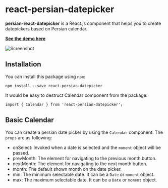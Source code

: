 # react-persian-datepicker

**persian-react-datepicker** is a React.js component that helps you to create datepickers based on Persian calendar.

**[See the demo here](http://mohebifar.github.io/react-persian-datepicker/)**

![Screenshot](https://www.dropbox.com/s/m4ryf0jxs4ce4wf/calendar.png?dl=1)

## Installation

You can install this package using `npm`:

    npm install --save react-persian-datepicker
  
It would be easy to destruct Calendar component from the package:

```es6
import { Calendar } from 'react-persian-datepicker';
```

## Basic Calendar

You can create a persian date picker by using the `Calendar` component. The `props` are as following:

* onSelect: Invoked when a date is selected and the `moment` object will be passed.
* prevMonth: The element for navigating to the previous month button.
* nextMonth: The element for navigating to the next month button.
* month: The default shown month on the date picker.
* min: The minimum selectable date. It can be a `Date` or `moment` object.
* max: The maximum selectable date. It can be a `Date` or `moment` object.
